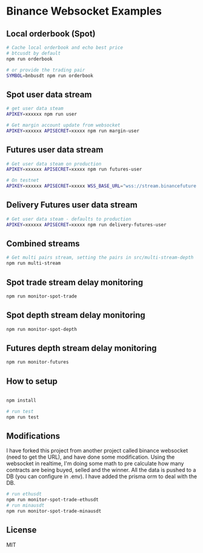 # Binance Websocket Examples

## Local orderbook (Spot)

```bash
# Cache local orderbook and echo best price
# btcusdt by default
npm run orderbook

# or provide the trading pair
SYMBOL=bnbusdt npm run orderbook

```

## Spot user data stream

```bash
# get user data steam
APIKEY=xxxxxx npm run user

# Get margin account update from websocket
APIKEY=xxxxxx APISECRET=xxxxx npm run margin-user
```

## Futures user data stream

```bash
# Get user data steam on production
APIKEY=xxxxxx APISECRET=xxxxx npm run futures-user

# On testnet
APIKEY=xxxxxx APISECRET=xxxxx WSS_BASE_URL="wss://stream.binancefuture.com/" HTTP_BASE_URL="https://testnet.binancefuture.com/" npm run futures-user
```

## Delivery Futures user data stream

```bash
# Get user data steam - defaults to production
APIKEY=xxxxxx APISECRET=xxxxx npm run delivery-futures-user
```

## Combined streams

```bash
# Get multi pairs stream, setting the pairs in src/multi-stream-depth
npm run multi-stream
```

## Spot trade stream delay monitoring

```bash
npm run monitor-spot-trade
```

## Spot depth stream delay monitoring

```bash
npm run monitor-spot-depth
```

## Futures depth stream delay monitoring

```bash
npm run monitor-futures
```

## How to setup

```bash

npm install

# run test
npm run test

```

## Modifications
I have forked this project from another project called binance websocket (need to get the URL), and have done some modification. 
Using the websocket in realtime, I'm doing some math to pre calculate how many contracts are being buyed, selled and the winner. 
All the data is pushed to a DB (you can configure in .env).
I have added the prisma orm to deal with the DB. 

```bash
# run ethusdt
npm run monitor-spot-trade-ethusdt
# run minausdt
npm run monitor-spot-trade-minausdt

```


## License
MIT
